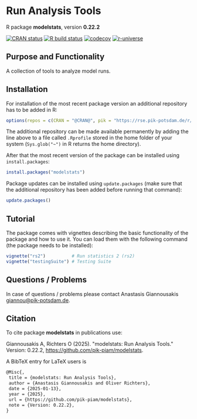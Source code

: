 # Run Analysis Tools

R package **modelstats**, version **0.22.2**

[![CRAN status](https://www.r-pkg.org/badges/version/modelstats)](https://cran.r-project.org/package=modelstats) [![R build status](https://github.com/pik-piam/modelstats/workflows/check/badge.svg)](https://github.com/pik-piam/modelstats/actions) [![codecov](https://codecov.io/gh/pik-piam/modelstats/branch/master/graph/badge.svg)](https://app.codecov.io/gh/pik-piam/modelstats) [![r-universe](https://pik-piam.r-universe.dev/badges/modelstats)](https://pik-piam.r-universe.dev/builds)

## Purpose and Functionality

A collection of tools to analyze model runs.


## Installation

For installation of the most recent package version an additional repository has to be added in R:

```r
options(repos = c(CRAN = "@CRAN@", pik = "https://rse.pik-potsdam.de/r/packages"))
```
The additional repository can be made available permanently by adding the line above to a file called `.Rprofile` stored in the home folder of your system (`Sys.glob("~")` in R returns the home directory).

After that the most recent version of the package can be installed using `install.packages`:

```r 
install.packages("modelstats")
```

Package updates can be installed using `update.packages` (make sure that the additional repository has been added before running that command):

```r 
update.packages()
```

## Tutorial

The package comes with vignettes describing the basic functionality of the package and how to use it. You can load them with the following command (the package needs to be installed):

```r
vignette("rs2")          # Run statistics 2 (rs2)
vignette("testingSuite") # Testing Suite
```

## Questions / Problems

In case of questions / problems please contact Anastasis Giannousakis <giannou@pik-potsdam.de>.

## Citation

To cite package **modelstats** in publications use:

Giannousakis A, Richters O (2025). "modelstats: Run Analysis Tools." Version: 0.22.2, <https://github.com/pik-piam/modelstats>.

A BibTeX entry for LaTeX users is

 ```latex
@Misc{,
  title = {modelstats: Run Analysis Tools},
  author = {Anastasis Giannousakis and Oliver Richters},
  date = {2025-01-13},
  year = {2025},
  url = {https://github.com/pik-piam/modelstats},
  note = {Version: 0.22.2},
}
```
